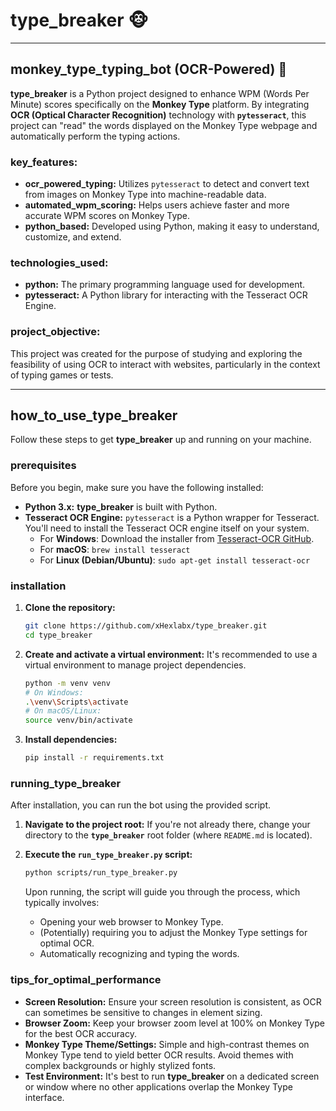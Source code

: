 # type_breaker 🐵

---

## monkey_type_typing_bot (OCR-Powered) 🤖

**type_breaker** is a Python project designed to enhance WPM (Words Per Minute) scores specifically on the **Monkey Type** platform. By integrating **OCR (Optical Character Recognition)** technology with **`pytesseract`**, this project can "read" the words displayed on the Monkey Type webpage and automatically perform the typing actions.

### key_features:

* **ocr_powered_typing:** Utilizes `pytesseract` to detect and convert text from images on Monkey Type into machine-readable data.
* **automated_wpm_scoring:** Helps users achieve faster and more accurate WPM scores on Monkey Type.
* **python_based:** Developed using Python, making it easy to understand, customize, and extend.

### technologies_used:

* **python:** The primary programming language used for development.
* **pytesseract:** A Python library for interacting with the Tesseract OCR Engine.

### project_objective:

This project was created for the purpose of studying and exploring the feasibility of using OCR to interact with websites, particularly in the context of typing games or tests.

---

## how_to_use_type_breaker

Follow these steps to get **type_breaker** up and running on your machine.

### prerequisites

Before you begin, make sure you have the following installed:

* **Python 3.x:** **type_breaker** is built with Python.
* **Tesseract OCR Engine:** `pytesseract` is a Python wrapper for Tesseract. You'll need to install the Tesseract OCR engine itself on your system.
    * For **Windows**: Download the installer from [Tesseract-OCR GitHub](https://github.com/UB-Mannheim/tesseract/wiki).
    * For **macOS**: `brew install tesseract`
    * For **Linux (Debian/Ubuntu)**: `sudo apt-get install tesseract-ocr`

### installation

1.  **Clone the repository:**

    ```bash
    git clone https://github.com/xHexlabx/type_breaker.git
    cd type_breaker
    ```

2.  **Create and activate a virtual environment:**
    It's recommended to use a virtual environment to manage project dependencies.

    ```bash
    python -m venv venv
    # On Windows:
    .\venv\Scripts\activate
    # On macOS/Linux:
    source venv/bin/activate
    ```

3.  **Install dependencies:**

    ```bash
    pip install -r requirements.txt
    ```

### running_type_breaker

After installation, you can run the bot using the provided script.

1.  **Navigate to the project root:**
    If you're not already there, change your directory to the **`type_breaker`** root folder (where `README.md` is located).

2.  **Execute the `run_type_breaker.py` script:**

    ```bash
    python scripts/run_type_breaker.py
    ```

    Upon running, the script will guide you through the process, which typically involves:

    * Opening your web browser to Monkey Type.
    * (Potentially) requiring you to adjust the Monkey Type settings for optimal OCR.
    * Automatically recognizing and typing the words.

### tips_for_optimal_performance

* **Screen Resolution:** Ensure your screen resolution is consistent, as OCR can sometimes be sensitive to changes in element sizing.
* **Browser Zoom:** Keep your browser zoom level at 100% on Monkey Type for the best OCR accuracy.
* **Monkey Type Theme/Settings:** Simple and high-contrast themes on Monkey Type tend to yield better OCR results. Avoid themes with complex backgrounds or highly stylized fonts.
* **Test Environment:** It's best to run **type_breaker** on a dedicated screen or window where no other applications overlap the Monkey Type interface.
